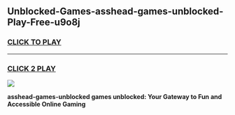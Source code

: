 
## Unblocked-Games-asshead-games-unblocked-Play-Free-u9o8j
<h3>
<a href="https://premium76.site?title=asshead-games-unblocked&ref=18A1">CLICK TO PLAY</a></h3>
<hr>

<h3>
<a href="https://premium76.site?title=asshead-games-unblocked&ref=18A1">CLICK 2 PLAY</a>
  
</h3>

<a href="https://premium76.site?title=asshead-games-unblocked&ref=18A1"><img src="https://clearcache.store/games.png"></a>


**asshead-games-unblocked games unblocked: Your Gateway to Fun and Accessible Online Gaming**

